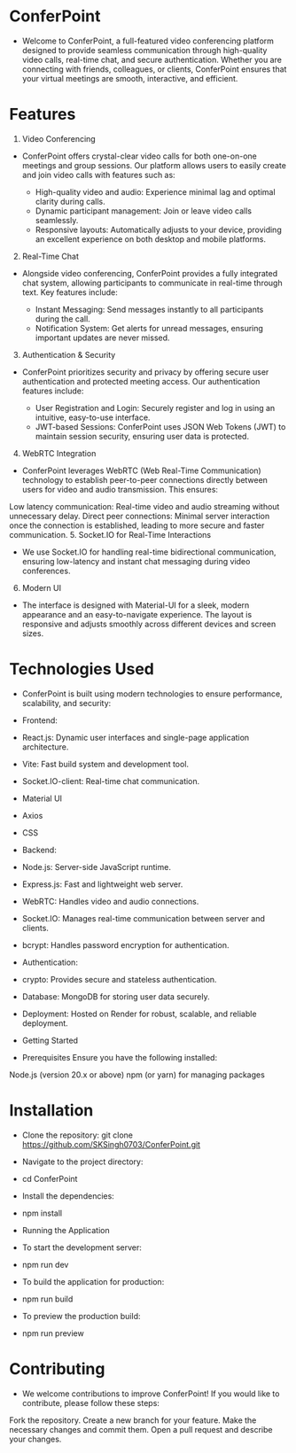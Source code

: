 # ConferPoint
- Welcome to ConferPoint, a full-featured video conferencing platform designed to provide seamless communication through high-quality video calls, real-time chat, and secure authentication. Whether you are connecting with friends, colleagues, or clients, ConferPoint ensures that your virtual meetings are smooth, interactive, and efficient.

# Features
1. Video Conferencing
- ConferPoint offers crystal-clear video calls for both one-on-one meetings and group sessions. Our platform allows users to easily create and join video calls with features such as:

  - High-quality video and audio: Experience minimal lag and optimal clarity during calls.
  - Dynamic participant management: Join or leave video calls seamlessly.
  - Responsive layouts: Automatically adjusts to your device, providing an excellent experience on both desktop and mobile platforms.
2. Real-Time Chat
- Alongside video conferencing, ConferPoint provides a fully integrated chat system, allowing participants to communicate in real-time through text. Key features include:

  - Instant Messaging: Send messages instantly to all participants during the call.
  - Notification System: Get alerts for unread messages, ensuring important updates are never missed.

3. Authentication & Security
- ConferPoint prioritizes security and privacy by offering secure user authentication and protected meeting access. Our authentication features include:

  - User Registration and Login: Securely register and log in using an intuitive, easy-to-use interface.
  - JWT-based Sessions: ConferPoint uses JSON Web Tokens (JWT) to maintain session security, ensuring user data is protected.
4. WebRTC Integration
- ConferPoint leverages WebRTC (Web Real-Time Communication) technology to establish peer-to-peer connections directly between users for video and audio transmission. This ensures:

 Low latency communication: Real-time video and audio streaming without unnecessary delay.
 Direct peer connections: Minimal server interaction once the connection is established, leading to more secure and faster communication.
5. Socket.IO for Real-Time Interactions
- We use Socket.IO for handling real-time bidirectional communication, ensuring low-latency and instant chat messaging during video conferences.

6. Modern UI
- The interface is designed with Material-UI for a sleek, modern appearance and an easy-to-navigate experience. The layout is responsive and adjusts smoothly across different devices and screen sizes.

# Technologies Used
- ConferPoint is built using modern technologies to ensure performance, scalability, and security:

- Frontend:
 - React.js: Dynamic user interfaces and single-page application architecture.
 - Vite: Fast build system and development tool.
 - Socket.IO-client: Real-time chat communication.
 -  Material UI
 -  Axios
 -  CSS
- Backend:
 - Node.js: Server-side JavaScript runtime.
 - Express.js: Fast and lightweight web server.
 - WebRTC: Handles video and audio connections.
 - Socket.IO: Manages real-time communication between server and clients.
 - bcrypt: Handles password encryption for authentication.
- Authentication:
 - crypto: Provides secure and stateless authentication.
 - Database: MongoDB for storing user data securely.
 - Deployment: Hosted on Render for robust, scalable, and reliable deployment.

- Getting Started
- Prerequisites
Ensure you have the following installed:

Node.js (version 20.x or above)
npm (or yarn) for managing packages
# Installation
- Clone the repository:
git clone https://github.com/SKSingh0703/ConferPoint.git
- Navigate to the project directory:

 - cd ConferPoint
- Install the dependencies:

 - npm install
- Running the Application
- To start the development server:

 - npm run dev
- To build the application for production:

 - npm run build
- To preview the production build:

 - npm run preview
# Contributing
- We welcome contributions to improve ConferPoint! If you would like to contribute, please follow these steps:

Fork the repository.
Create a new branch for your feature.
Make the necessary changes and commit them.
Open a pull request and describe your changes.
